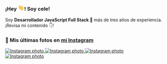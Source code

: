 <h3>¡Hey <img src="https://raw.githubusercontent.com/ABSphreak/ABSphreak/master/gifs/Hi.gif" width="20px" decondig="async">! Soy cele!</h3>

<p>Soy <strong>Desarrollador JavaScript Full Stack 🚀</strong> más de tres años de experiencia.<br />¡Revisa mi contenido 👇!</p>

### 📸 Mis últimas fotos en [mi Instagram](https://instagram.com/cele)


<a href='https://instagram.com/p/C1UpuSGLQiG' target='_blank'>
  <img width='20%' src='https://scontent-lhr8-2.cdninstagram.com/v/t51.29350-15/412513918_1325803934584302_4400498733289087214_n.jpg?stp=dst-jpg_e15&_nc_ht=scontent-lhr8-2.cdninstagram.com&_nc_cat=106&_nc_ohc=VpsK_c65PTEQ7kNvgH8gOV5&edm=APU89FABAAAA&ccb=7-5&oh=00_AYClbusW8A2hISdc4HhgAz5emvq93VoDEo9uZEw5R5TAIw&oe=664C8E9D&_nc_sid=bc0c2c' alt='Instagram photo' />
</a>
<a href='https://instagram.com/p/CzMY3lzxgmx' target='_blank'>
  <img width='20%' src='https://scontent-lhr6-1.cdninstagram.com/v/t51.29350-15/398916226_819142863293745_2426123683154743297_n.webp?stp=dst-jpg_e35&_nc_ht=scontent-lhr6-1.cdninstagram.com&_nc_cat=109&_nc_ohc=U4a010jw1lYQ7kNvgHuJ6y3&edm=APU89FABAAAA&ccb=7-5&oh=00_AYBdRQuEzjqlNxPvAIEnVKIs0ILam7W5rSl8LL_Rv3CoSw&oe=664C8D8C&_nc_sid=bc0c2c' alt='Instagram photo' />
</a>
<a href='https://instagram.com/p/CygbQv4uqxM' target='_blank'>
  <img width='20%' src='https://scontent-lhr6-1.cdninstagram.com/v/t51.29350-15/391525959_236593062741789_5868561716480810596_n.webp?stp=dst-jpg_e35&_nc_ht=scontent-lhr6-1.cdninstagram.com&_nc_cat=109&_nc_ohc=ESwUCTI43_QQ7kNvgGWaFc_&edm=APU89FABAAAA&ccb=7-5&oh=00_AYCbSFZRpheaZJMrOWjsaB0li-99V3fHUqsrFUVBLFqXWA&oe=664C93C8&_nc_sid=bc0c2c' alt='Instagram photo' />
</a>
<a href='https://instagram.com/p/CxTmOF6vN8M' target='_blank'>
  <img width='20%' src='https://scontent-lhr6-1.cdninstagram.com/v/t51.29350-15/378565944_323878180141713_8920720304536029091_n.jpg?stp=dst-jpg_e15&_nc_ht=scontent-lhr6-1.cdninstagram.com&_nc_cat=109&_nc_ohc=dPiDIuRM6RoQ7kNvgGuOopn&edm=APU89FABAAAA&ccb=7-5&oh=00_AYC0P5TxgBuoiui0lYCB4IKPaiC3ZvRN-dEyDCa3vVaFgA&oe=664C8D92&_nc_sid=bc0c2c' alt='Instagram photo' />
</a>
